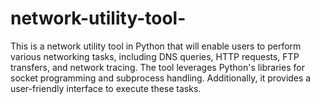 # network-utility-tool-
This is a network utility tool in Python that will enable users to perform various networking tasks, including DNS queries, HTTP requests, FTP transfers, and network tracing. The tool leverages Python's libraries for socket programming and subprocess handling. Additionally, it provides a user-friendly interface to execute these tasks.
